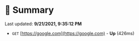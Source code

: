 # 📖 Summary
Last updated: **9/21/2021, 9:35:12 PM**

- `GET` [https://google.com](https://google.com) - **Up** (426ms)
